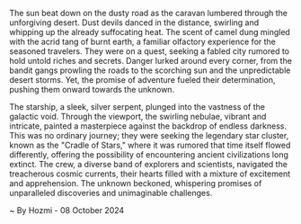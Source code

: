 
The sun beat down on the dusty road as the caravan lumbered through the unforgiving desert. Dust devils danced in the distance, swirling and whipping up the already suffocating heat. The scent of camel dung mingled with the acrid tang of burnt earth, a familiar olfactory experience for the seasoned travelers. They were on a quest, seeking a fabled city rumored to hold untold riches and secrets. Danger lurked around every corner, from the bandit gangs prowling the roads to the scorching sun and the unpredictable desert storms. Yet, the promise of adventure fueled their determination, pushing them onward towards the unknown.

The starship, a sleek, silver serpent, plunged into the vastness of the galactic void. Through the viewport, the swirling nebulae, vibrant and intricate, painted a masterpiece against the backdrop of endless darkness. This was no ordinary journey; they were seeking the legendary star cluster, known as the "Cradle of Stars," where it was rumored that time itself flowed differently, offering the possibility of encountering ancient civilizations long extinct. The crew, a diverse band of explorers and scientists, navigated the treacherous cosmic currents, their hearts filled with a mixture of excitement and apprehension. The unknown beckoned, whispering promises of unparalleled discoveries and unimaginable challenges. 

~ By Hozmi - 08 October 2024
